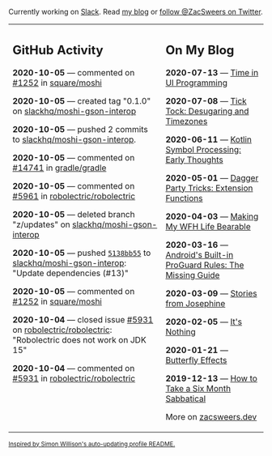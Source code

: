 Currently working on [Slack](https://slack.com/). Read [my blog](https://zacsweers.dev/) or [follow @ZacSweers on Twitter](https://twitter.com/ZacSweers).

<table><tr><td valign="top" width="60%">

## GitHub Activity
<!-- githubActivity starts -->
**2020-10-05** — commented on [#1252](https://github.com/square/moshi/issues/1252#issuecomment-703900655) in [square/moshi](https://api.github.com/repos/square/moshi)

**2020-10-05** — created tag "0.1.0" on [slackhq/moshi-gson-interop](https://api.github.com/repos/slackhq/moshi-gson-interop)

**2020-10-05** — pushed 2 commits to [slackhq/moshi-gson-interop](https://api.github.com/repos/slackhq/moshi-gson-interop).

**2020-10-05** — commented on [#14741](https://github.com/gradle/gradle/issues/14741#issuecomment-703878804) in [gradle/gradle](https://api.github.com/repos/gradle/gradle)

**2020-10-05** — commented on [#5961](https://github.com/robolectric/robolectric/issues/5961#issuecomment-703827053) in [robolectric/robolectric](https://api.github.com/repos/robolectric/robolectric)

**2020-10-05** — deleted branch "z/updates" on [slackhq/moshi-gson-interop](https://api.github.com/repos/slackhq/moshi-gson-interop)

**2020-10-05** — pushed [`5138bb55`](https://github.com/slackhq/moshi-gson-interop/commit/5138bb55bbc8853711d3f7f1abf8e3e2fca7301a) to [slackhq/moshi-gson-interop](https://api.github.com/repos/slackhq/moshi-gson-interop): "Update dependencies (#13)"

**2020-10-05** — commented on [#1252](https://github.com/square/moshi/issues/1252#issuecomment-703387528) in [square/moshi](https://api.github.com/repos/square/moshi)

**2020-10-04** — closed issue [#5931](https://api.github.com/repos/robolectric/robolectric/issues/5931) on [robolectric/robolectric](https://api.github.com/repos/robolectric/robolectric): "Robolectric does not work on JDK 15"

**2020-10-04** — commented on [#5931](https://github.com/robolectric/robolectric/issues/5931#issuecomment-703357686) in [robolectric/robolectric](https://api.github.com/repos/robolectric/robolectric)
<!-- githubActivity ends -->
</td><td valign="top" width="40%">

## On My Blog
<!-- blog starts -->
**2020-07-13** — [Time in UI Programming](https://www.zacsweers.dev/time-in-ui/)

**2020-07-08** — [Tick Tock: Desugaring and Timezones](https://www.zacsweers.dev/ticktock-desugaring-timezones/)

**2020-06-11** — [Kotlin Symbol Processing: Early Thoughts](https://www.zacsweers.dev/kotlin-symbol-processor-early-thoughts/)

**2020-05-01** — [Dagger Party Tricks: Extension Functions](https://www.zacsweers.dev/dagger-party-tricks-extension-functions/)

**2020-04-03** — [Making My WFH Life Bearable](https://www.zacsweers.dev/making-wfh-life-bearable/)

**2020-03-16** — [Android's Built-in ProGuard Rules: The Missing Guide](https://www.zacsweers.dev/android-proguard-rules/)

**2020-03-09** — [Stories from Josephine](https://www.zacsweers.dev/stories-from-josephine/)

**2020-02-05** — [It's Nothing](https://www.zacsweers.dev/its-nothing/)

**2020-01-21** — [Butterfly Effects](https://www.zacsweers.dev/butterfly-effects/)

**2019-12-13** — [How to Take a Six Month Sabbatical](https://www.zacsweers.dev/how-to-take-a-six-month-sabbatical/)
<!-- blog ends -->
More on [zacsweers.dev](https://zacsweers.dev/)
</td></tr></table>

<sub><a href="https://simonwillison.net/2020/Jul/10/self-updating-profile-readme/">Inspired by Simon Willison's auto-updating profile README.</a></sub>